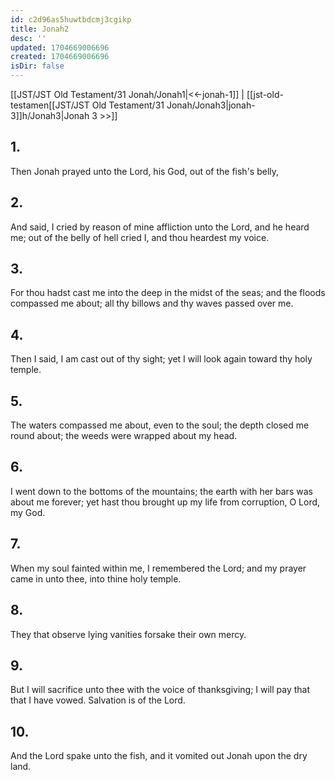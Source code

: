 ```yaml
---
id: c2d96as5huwtbdcmj3cgikp
title: Jonah2
desc: ''
updated: 1704669006696
created: 1704669006696
isDir: false
---
```

[[JST/JST Old Testament/31 Jonah/Jonah1|<<-jonah-1]] | [[jst-old-testamen[[JST/JST Old Testament/31 Jonah/Jonah3|jonah-3]]h/Jonah3|Jonah 3 >>]]
## 1.
Then Jonah prayed unto the Lord, his God, out of the fish\'s belly,
## 2.
And said, I cried by reason of mine affliction unto the Lord, and he heard me; out of the belly of hell cried I, and thou heardest my voice.
## 3.
For thou hadst cast me into the deep in the midst of the seas; and the floods compassed me about; all thy billows and thy waves passed over me.
## 4.
Then I said, I am cast out of thy sight; yet I will look again toward thy holy temple.
## 5.
The waters compassed me about, even to the soul; the depth closed me round about; the weeds were wrapped about my head.
## 6.
I went down to the bottoms of the mountains; the earth with her bars was about me forever; yet hast thou brought up my life from corruption, O Lord, my God.
## 7.
When my soul fainted within me, I remembered the Lord; and my prayer came in unto thee, into thine holy temple.
## 8.
They that observe lying vanities forsake their own mercy.
## 9.
But I will sacrifice unto thee with the voice of thanksgiving; I will pay that that I have vowed. Salvation is of the Lord.
## 10.
And the Lord spake unto the fish, and it vomited out Jonah upon the dry land.

